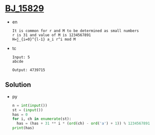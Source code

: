 # [BJ_15829](https://acmicpc.net/problem/15829)

* en

  ```en
  It is common for r and M to be determined as small numbers
  r is 31 and value of M is 1234567891
  H=∑_{i=0}^{l-1} a_i r^i mod M
  ```

* tc

  ```tc
  Input: 5
  abcde

  Output: 4739715
  ```

## Solution

* py

  ```py
  n = int(input())
  st = (input())
  has = 0
  for i, ch in enumerate(st):
    has = (has + 31 ** i * (ord(ch) - ord('a') + 1)) % 1234567891
  print(has)
  ```
